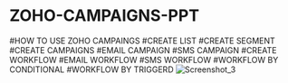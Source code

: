 # ZOHO-CAMPAIGNS-PPT 
#HOW TO USE ZOHO CAMPAINGS
#CREATE LIST
#CREATE SEGMENT
#CREATE CAMPAIGNS
#EMAIL CAMPAIGN
#SMS CAMPAIGN
#CREATE WORKFLOW
#EMAIL WORKFLOW
#SMS WORKFLOW
#WORKFLOW BY CONDITIONAL
#WORKFLOW BY TRIGGERD
![Screenshot_3](https://user-images.githubusercontent.com/122365233/219265677-acdd6993-75e6-4a49-9be0-eac537ba4a72.jpg)
